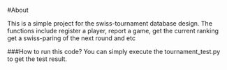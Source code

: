 #About

This is a simple project for the swiss-tournament database design. The functions include register a player, report a game, get the current ranking 
get a swiss-paring of the next round and etc

###How to run this code?
You can simply execute the tournament_test.py to get the test result.
